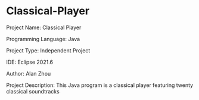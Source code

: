 # Classical-Player

Project Name: Classical Player

Programming Language: Java

Project Type: Independent Project

IDE: Eclipse 2021.6

Author: Alan Zhou

Project Description: This Java program is a classical player featuring twenty classical soundtracks

